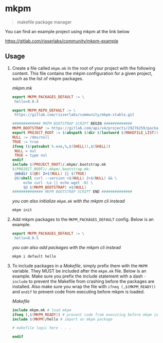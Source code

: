 # mkpm

> makefile package manager

You can find an example project using mkpm at the link below

https://gitlab.com/risserlabs/community/mkpm-example

## Usage

1. Create a file called `mkpm.mk` in the root of your project
   with the following content. This file contains the mkpm
   configuration for a given project, such as the list of
   mkpm packages.

   _mkpm.mk_

   ```makefile
   export MKPM_PACKAGES_DEFAULT := \
   	hello=0.0.4

   export MKPM_REPO_DEFAULT := \
   	https://gitlab.com/risserlabs/community/mkpm-stable.git

   ############# MKPM BOOTSTRAP SCRIPT BEGIN #############
   MKPM_BOOTSTRAP := https://gitlab.com/api/v4/projects/29276259/packages/generic/mkpm/0.2.0/bootstrap.mk
   export PROJECT_ROOT := $(abspath $(dir $(lastword $(MAKEFILE_LIST))))
   NULL := /dev/null
   TRUE := true
   ifneq ($(patsubst %.exe,%,$(SHELL)),$(SHELL))
   	NULL = nul
   	TRUE = type nul
   endif
   include $(PROJECT_ROOT)/.mkpm/.bootstrap.mk
   $(PROJECT_ROOT)/.mkpm/.bootstrap.mk:
   	@mkdir $(@D) 2>$(NULL) || $(TRUE)
   	@$(shell curl --version >$(NULL) 2>$(NULL) && \
   		echo curl -Lo || echo wget -O) \
   		$@ $(MKPM_BOOTSTRAP) >$(NULL)
   ############## MKPM BOOTSTRAP SCRIPT END ##############
   ```

   _you can also initialize `mkpm.mk` with the mkpm cli instead_

   ```sh
   mkpm init
   ```

2. Add mkpm packages to the `MKPM_PACKAGES_DEFAULT` config. Below is an example.

   ```makefile
   export MKPM_PACKAGES_DEFAULT := \
   	hello=0.0.5
   ```

   _you can also add packages with the mkpm cli instead_

   ```sh
   mkpm i default hello
   ```

3. To include packages in a _Makefile_, simply prefix them with the `MKPM`
   variable. They MUST be included after the `mkpm.mk` file. Below is an
   example. Make sure you prefix the include statement with a dash `-include`
   to prevent the Makefile from crashing before the packages are installed.
   Also make sure you wrap the file with `ifneq (,$(MKPM_READY))` and `endif` to
   prevent code from executing before mkpm is loaded.

   _Makefile_

   ```makefile
   include mkpm.mk # load mkpm
   ifneq (,$(MKPM_READY)) # prevent code from executing before mkpm is ready
   include $(MKPM)/hello # import an mkpm package

   # makefile logic here . . .

   endif
   ```

